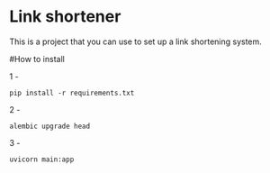# Link shortener

This is a project that you can use to set up a link shortening system.


#How to install

1 - 
```
pip install -r requirements.txt
```

2 - 
```
alembic upgrade head
```
3 - 
```
uvicorn main:app
```
